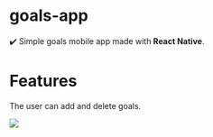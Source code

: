 # goals-app
✔️ Simple goals mobile app made with <strong>React Native</strong>.

# Features
The user can add and delete goals.

<img src="https://media4.giphy.com/media/xy1jt3cLiHTCTbLOgb/giphy.gif"/>
